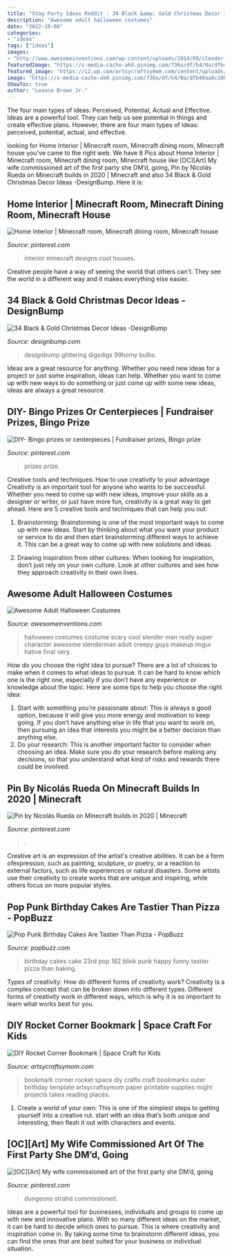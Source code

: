 ```yaml
---
title: "Stag Party Ideas Reddit : 34 Black &amp; Gold Christmas Decor Ideas -designbump"
description: "Awesome adult halloween costumes"
date: "2022-10-08"
categories:
- "ideas"
tags: ["ideas"]
images:
- "http://www.awesomeinventions.com/wp-content/uploads/2014/09/slender-man-costume.jpg"
featuredImage: "https://s-media-cache-ak0.pinimg.com/736x/df/b4/0a/dfb40aa8c100eefc8291dec3e05bdba0.jpg"
featured_image: "https://i2.wp.com/artsycraftsymom.com/content/uploads/2019/05/Rocket-Corner-Bookmark-Pin-1.jpg?fit=680%2C971&amp;ssl=1"
image: "https://s-media-cache-ak0.pinimg.com/736x/df/b4/0a/dfb40aa8c100eefc8291dec3e05bdba0.jpg"
ShowToc: true
author: "Leanna Brown Jr."
---
```



The four main types of ideas: Perceived, Potential, Actual and Effective.
Ideas are a powerful tool. They can help us see potential in things and create effective plans. However, there are four main types of ideas: perceived, potential, actual, and effective.

	

		
looking for Home Interior | Minecraft room, Minecraft dining room, Minecraft house you've came to the right web. We have 8 Pics about Home Interior | Minecraft room, Minecraft dining room, Minecraft house like [OC][Art] My wife commissioned art of the first party she DM’d, going, Pin by Nicolás Rueda on Minecraft builds in 2020 | Minecraft and also 34 Black &amp; Gold Christmas Decor Ideas -DesignBump. Here it is:
		
    
## Home Interior | Minecraft Room, Minecraft Dining Room, Minecraft House

<img loading=lazy src="https://i.pinimg.com/736x/66/8e/6b/668e6bf44e3377a7eb5c82265601d648--dining-rooms-interior.jpg" onerror="this.onerror=null;this.src='https://tse2.mm.bing.net/th?id=OIP.V405Xd27G8H_Dvc2xiUkBAHaEY&amp;pid=15.1';" alt="Home Interior | Minecraft room, Minecraft dining room, Minecraft house">

_Source: pinterest.com_

>interior minecraft designs cool houses. 

	

Creative people have a way of seeing the world that others can't. They see the world in a different way and it makes everything else easier.

    
## 34 Black &amp; Gold Christmas Decor Ideas -DesignBump

<img loading=lazy src="https://cdn.designbump.com/wp-content/uploads/2015/12/Glittering-Black-And-Gold-Christmas-Decor-ideas-6.jpg" onerror="this.onerror=null;this.src='https://tse3.mm.bing.net/th?id=OIP.19WMc67yx6qd71oCI5r_PgHaKN&amp;pid=15.1';" alt="34 Black &amp; Gold Christmas Decor Ideas -DesignBump">

_Source: designbump.com_

>designbump glittering digsdigs 99homy bulbs. 

	

Ideas are a great resource for anything. Whether you need new ideas for a project or just some inspiration, ideas can help. Whether you want to come up with new ways to do something or just come up with some new ideas, ideas are always a great resource.

    
## DIY- Bingo Prizes Or Centerpieces | Fundraiser Prizes, Bingo Prize

<img loading=lazy src="https://i.pinimg.com/736x/74/2e/a8/742ea8a42b4d118ce3de1949fad15f0a.jpg" onerror="this.onerror=null;this.src='https://tse3.mm.bing.net/th?id=OIP.suNbO3PUjZ85Q12lofP1uQHaJ3&amp;pid=15.1';" alt="DIY- Bingo prizes or centerpieces | Fundraiser prizes, Bingo prize">

_Source: pinterest.com_

>prizes prize. 

	

Creative tools and techniques: How to use creativity to your advantage
Creativity is an important tool for anyone who wants to be successful. Whether you need to come up with new ideas, improve your skills as a designer or writer, or just have more fun, creativity is a great way to get ahead. Here are 5 creative tools and techniques that can help you out:
1. Brainstorming: Brainstorming is one of the most important ways to come up with new ideas. Start by thinking about what you want your product or service to do and then start brainstorming different ways to achieve it. This can be a great way to come up with new solutions and ideas.

2. Drawing inspiration from other cultures: When looking for inspiration, don’t just rely on your own culture. Look at other cultures and see how they approach creativity in their own lives.

    
## Awesome Adult Halloween Costumes

<img loading=lazy src="http://www.awesomeinventions.com/wp-content/uploads/2014/09/slender-man-costume.jpg" onerror="this.onerror=null;this.src='https://tse3.mm.bing.net/th?id=OIP.SZXYSyl3j8QE_KR_51WnmQHaLG&amp;pid=15.1';" alt="Awesome Adult Halloween Costumes">

_Source: awesomeinventions.com_

>halloween costumes costume scary cool slender man really super character awesome slenderman adult creepy guys makeup imgur hative final very. 

	

How do you choose the right idea to pursue?
There are a lot of choices to make when it comes to what ideas to pursue. It can be hard to know which one is the right one, especially if you don’t have any experience or knowledge about the topic. Here are some tips to help you choose the right idea: 
1. Start with something you’re passionate about: This is always a good option, because it will give you more energy and motivation to keep going. If you don’t have anything else in life that you want to work on, then pursuing an idea that interests you might be a better decision than anything else. 
2. Do your research: This is another important factor to consider when choosing an idea. Make sure you do your research before making any decisions, so that you understand what kind of risks and rewards there could be involved. 

    
## Pin By Nicolás Rueda On Minecraft Builds In 2020 | Minecraft

<img loading=lazy src="https://i.pinimg.com/736x/e2/be/dd/e2bedd37ee0c3880e3c9db807f223d6a.jpg" onerror="this.onerror=null;this.src='https://tse2.mm.bing.net/th?id=OIP.U3MsQi5txF5rGmvTuQYE-gHaEK&amp;pid=15.1';" alt="Pin by Nicolás Rueda on Minecraft builds in 2020 | Minecraft">

_Source: pinterest.com_

>. 

	

Creative art is an expression of the artist's creative abilities. It can be a form ofexpression, such as painting, sculpture, or poetry, or a reaction to external factors, such as life experiences or natural disasters. Some artists use their creativity to create works that are unique and inspiring, while others focus on more popular styles.

    
## Pop Punk Birthday Cakes Are Tastier Than Pizza - PopBuzz

<img loading=lazy src="https://s-media-cache-ak0.pinimg.com/736x/df/b4/0a/dfb40aa8c100eefc8291dec3e05bdba0.jpg" onerror="this.onerror=null;this.src='https://tse2.mm.bing.net/th?id=OIP.9gjF9Y_kAuBvaIGiXRVZDgHaJ3&amp;pid=15.1';" alt="Pop Punk Birthday Cakes Are Tastier Than Pizza - PopBuzz">

_Source: popbuzz.com_

>birthday cakes cake 23rd pop 182 blink punk happy funny tastier pizza than baking. 

	

Types of creativity: How do different forms of creativity work?
Creativity is a complex concept that can be broken down into different types. Different forms of creativity work in different ways, which is why it is so important to learn what works best for you.

    
## DIY Rocket Corner Bookmark | Space Craft For Kids

<img loading=lazy src="https://i2.wp.com/artsycraftsymom.com/content/uploads/2019/05/Rocket-Corner-Bookmark-Pin-1.jpg?fit=680%2C971&amp;ssl=1" onerror="this.onerror=null;this.src='https://tse1.mm.bing.net/th?id=OIP.JnuOBt9zb7OMn_eToaHPWwHaKk&amp;pid=15.1';" alt="DIY Rocket Corner Bookmark | Space Craft for Kids">

_Source: artsycraftsymom.com_

>bookmark corner rocket space diy crafts craft bookmarks outer birthday template artsycraftsymom paper printable supplies might projects takes reading places. 

	

1. Create a world of your own: This is one of the simplest steps to getting yourself into a creative rut. start with an idea that’s both unique and interesting, then flesh it out with characters and events.

    
## [OC][Art] My Wife Commissioned Art Of The First Party She DM’d, Going

<img loading=lazy src="https://i.pinimg.com/736x/f7/35/98/f73598a27a5c70d2127c196919693eb0.jpg" onerror="this.onerror=null;this.src='https://tse2.mm.bing.net/th?id=OIP.D9zXgRDZ5h_L_cO_RFsDvAHaLc&amp;pid=15.1';" alt="[OC][Art] My wife commissioned art of the first party she DM’d, going">

_Source: pinterest.com_

>dungeons strahd commissioned. 

	

Ideas are a powerful tool for businesses, individuals and groups to come up with new and innovative plans. With so many different ideas on the market, it can be hard to decide which ones to pursue. This is where creativity and inspiration come in. By taking some time to brainstorm different ideas, you can find the ones that are best suited for your business or individual situation.

